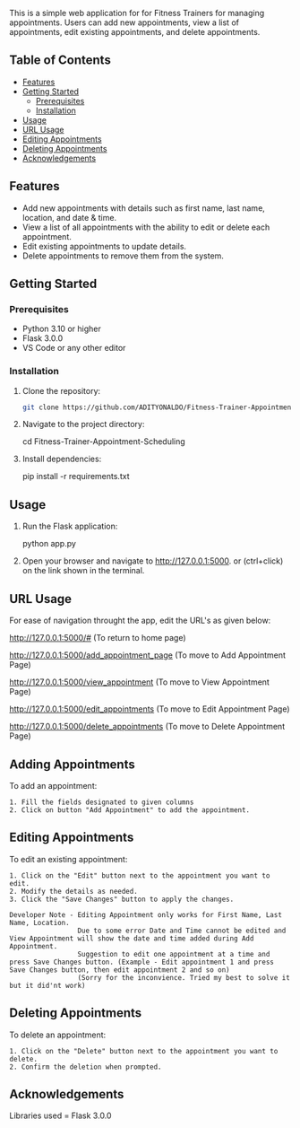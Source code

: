 This is a simple web application for for Fitness Trainers for managing appointments. Users can add new appointments, view a list of appointments, edit existing appointments, and delete appointments.

## Table of Contents

- [Features](#features)
- [Getting Started](#getting-started)
  - [Prerequisites](#prerequisites)
  - [Installation](#installation)
- [Usage](#usage)
- [URL Usage](#url-usage)
- [Editing Appointments](#editing-appointments)
- [Deleting Appointments](#deleting-appointments)
- [Acknowledgements](#acknowledgements)

## Features

- Add new appointments with details such as first name, last name, location, and date & time.
- View a list of all appointments with the ability to edit or delete each appointment.
- Edit existing appointments to update details.
- Delete appointments to remove them from the system.

## Getting Started

### Prerequisites

- Python 3.10 or higher
- Flask 3.0.0
- VS Code or any other editor

### Installation

1. Clone the repository:

   ```bash
   git clone https://github.com/ADITYONALDO/Fitness-Trainer-Appointment-Scheduling.git


2. Navigate to the project directory:

    cd Fitness-Trainer-Appointment-Scheduling

3. Install dependencies:

    pip install -r requirements.txt




## Usage

1. Run the Flask application:

    python app.py

2. Open your browser and navigate to http://127.0.0.1:5000. or (ctrl+click) on the link shown in the terminal.



## URL Usage

For ease of navigation throught the app, edit the URL's as given below:


http://127.0.0.1:5000/#   (To return to home page)

http://127.0.0.1:5000/add_appointment_page  (To move to Add Appointment Page)

http://127.0.0.1:5000/view_appointment      (To move to View Appointment Page)

http://127.0.0.1:5000/edit_appointments     (To move to Edit Appointment Page)

http://127.0.0.1:5000/delete_appointments   (To move to Delete Appointment Page)



## Adding Appointments

To add an appointment:

    1. Fill the fields designated to given columns
    2. Click on button "Add Appointment" to add the appointment.


## Editing Appointments

To edit an existing appointment:

    1. Click on the "Edit" button next to the appointment you want to edit.
    2. Modify the details as needed.
    3. Click the "Save Changes" button to apply the changes.

    Developer Note - Editing Appointment only works for First Name, Last Name, Location. 
                     Due to some error Date and Time cannot be edited and View Appointment will show the date and time added during Add Appointment.
                     Suggestion to edit one appointment at a time and press Save Changes button. (Example - Edit appointment 1 and press Save Changes button, then edit appointment 2 and so on)
                     (Sorry for the inconvience. Tried my best to solve it but it did'nt work)


## Deleting Appointments

To delete an appointment:

    1. Click on the "Delete" button next to the appointment you want to delete.
    2. Confirm the deletion when prompted.


## Acknowledgements

Libraries used = Flask 3.0.0

